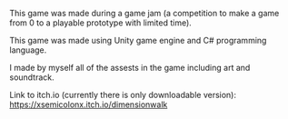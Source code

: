 This game was made during a game jam (a competition to make a game from 0 to a playable prototype with limited time).

This game was made using Unity game engine and C# programming language.

I made by myself all of the assests in the game including art and soundtrack.

Link to itch.io (currently there is only downloadable version):
https://xsemicolonx.itch.io/dimensionwalk

